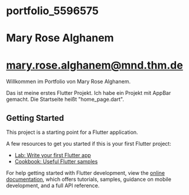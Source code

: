 # portfolio_5596575
# Mary Rose Alghanem 
# mary.rose.alghanem@mnd.thm.de 


Willkommen im Portfolio von Mary Rose Alghanem.

Das ist meine erstes Flutter Projekt. Ich habe ein Projekt mit AppBar gemacht. Die Startseite heißt "home_page.dart".

## Getting Started

This project is a starting point for a Flutter application.

A few resources to get you started if this is your first Flutter project:

- [Lab: Write your first Flutter app](https://docs.flutter.dev/get-started/codelab)
- [Cookbook: Useful Flutter samples](https://docs.flutter.dev/cookbook)

For help getting started with Flutter development, view the
[online documentation](https://docs.flutter.dev/), which offers tutorials,
samples, guidance on mobile development, and a full API reference.
